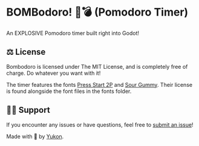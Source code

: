 # BOMBodoro! 🍅💣 (Pomodoro Timer)

An EXPLOSIVE Pomodoro timer built right into Godot!

## ⚖️ License

Bombodoro is licensed under The MIT License, and is completely free of charge. Do whatever you want with it!

The timer features the fonts [Press Start 2P](https://fonts.google.com/specimen/Press+Start+2P) and [Sour Gummy](https://fonts.google.com/specimen/Sour+Gummy). Their license is found alongside the font files in the fonts folder.

## 🙋‍♀️ Support

If you encounter any issues or have questions, feel free to [submit an issue](https://github.com/yukonmakesgames/bombodoro/issues)!



Made with 💖 by [Yukon](https://yukonmakes.games).

